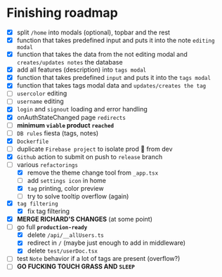# Finishing roadmap

- [x] split `/home` into modals (optional), topbar and the rest
- [x] function that takes predefined input and puts it into the note `editing modal`
- [x] function that takes the data from the not editing modal and `creates/updates notes` the database
- [x] add all features (description) into `tags modal`
- [x] function that takes predefined `input` and puts it into the `tags modal`
- [x] function that takes tags modal data and `updates/creates the tag`
- [ ] `usercolor` editing
- [ ] `username` editing
- [x] `login` and `signout` loading and error handling
- [x] onAuthStateChanged page `redirects`
- [ ] **minimum `viable` product `reached`**
- [ ] `DB rules` fiesta (tags, notes)
- [x] `Dockerfile`
- [ ] duplicate `Firebase project` to isolate prod 🚀 from dev
- [x] `Github` action to submit on push to `release` branch
- [ ] various `refactorings`
  - [x] remove the theme change tool from `_app.tsx`
  - [ ] add `settings icon` in home
  - [x] `tag` printing, color preview
  - [ ] try to solve tooltip overflow (again)
- [x] `tag filtering`
  - [x] fix tag filtering
- [x] **MERGE RICHARD'S CHANGES** (at some point)
- [ ] go full **`production-ready`**
  - [x] delete `/api/__allUsers.ts`
  - [x] redirect in `/` (maybe just enough to add in middleware)
  - [x] delete `test/userDoc.tsx`
- [ ] test `Note` behavior if a lot of tags are present (overflow?)
- [ ] **GO FUCKING TOUCH GRASS AND `SLEEP`**
